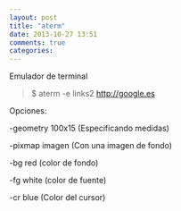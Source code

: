 ```yaml
---
layout: post
title: "aterm"
date: 2013-10-27 13:51
comments: true
categories: 
---
```

Emulador de terminal 

>$ aterm -e links2 http://google.es 

Opciones: 

-geometry 100x15 (Especificando medidas) 

-pixmap imagen (Con una imagen de fondo) 

-bg red  (color de fondo) 

-fg white (color de fuente) 

-cr blue (Color del cursor) 

